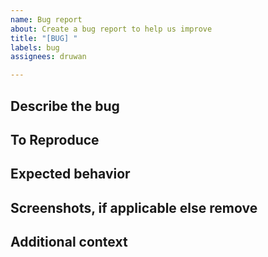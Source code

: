 ```yaml
---
name: Bug report
about: Create a bug report to help us improve
title: "[BUG] "
labels: bug
assignees: druwan

---
```


## Describe the bug

## To Reproduce

## Expected behavior

## Screenshots, if applicable else remove

## Additional context
